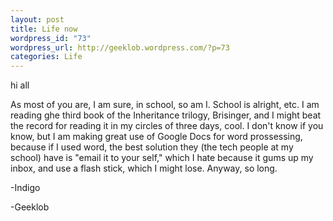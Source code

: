 ```yaml
--- 
layout: post
title: Life now
wordpress_id: "73"
wordpress_url: http://geeklob.wordpress.com/?p=73
categories: Life
---
```

hi all

As most of you are, I am sure, in school, so am I. School is alright, etc. I am reading ghe third book of the Inheritance trilogy, Brisinger, and I might beat the record for reading it in my circles of three days, cool. I don't know if you know, but I am making great use of Google Docs for word prossessing, because if I used word, the best solution they (the tech people at my school) have is "email it to your self," which I hate because it gums up my inbox, and use a flash stick, which I might lose. Anyway, so long.

-Indigo

-Geeklob
